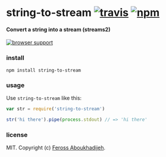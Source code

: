 # string-to-stream [![travis](https://img.shields.io/travis/feross/string-to-stream/master.svg)](https://travis-ci.org/feross/string-to-stream) [![npm](https://img.shields.io/npm/v/string-to-stream.svg)](https://npmjs.org/package/string-to-stream)

#### Convert a string into a stream (streams2)

[![browser support](https://ci.testling.com/feross/string-to-stream.png)](https://ci.testling.com/feross/string-to-stream)

### install

```
npm install string-to-stream
```

### usage

Use `string-to-stream` like this:

```js
var str = require('string-to-stream')

str('hi there').pipe(process.stdout) // => 'hi there'
```

### license

MIT. Copyright (c) [Feross Aboukhadijeh](http://feross.org).
